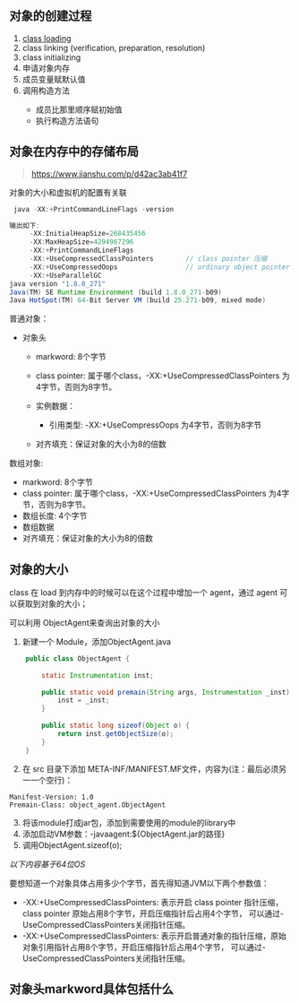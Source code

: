 ## 对象的创建过程
1. [class loading](../class_loader)
2. class linking (verification, preparation, resolution)
3. class initializing
4. 申请对象内存
5. 成员变量赋默认值
6. 调用构造方法<init>
    - 成员比那里顺序赋初始值
    - 执行构造方法语句

## 对象在内存中的存储布局

> https://www.jianshu.com/p/d42ac3ab41f7

对象的大小和虚拟机的配置有关联
```java
 java -XX:+PrintCommandLineFlags -version

输出如下:
     -XX:InitialHeapSize=268435456
     -XX:MaxHeapSize=4294967296
     -XX:+PrintCommandLineFlags
     -XX:+UseCompressedClassPointers        // class pointer 压缩
     -XX:+UseCompressedOops                 // ordinary object pointer 普通对象的指针压缩
     -XX:+UseParallelGC 
java version "1.8.0_271"
Java(TM) SE Runtime Environment (build 1.8.0_271-b09)
Java HotSpot(TM) 64-Bit Server VM (build 25.271-b09, mixed mode)
```

普通对象：

- 对象头
   * markword: 8个字节
   * class pointer: 属于哪个class，-XX:+UseCompressedClassPointers 为4字节，否则为8字节。
   * 实例数据：
      - 引用类型: -XX:+UseCompressOops 为4字节，否则为8字节
     
   * 对齐填充：保证对象的大小为8的倍数

数组对象:
   * markword: 8个字节
   * class pointer: 属于哪个class，-XX:+UseCompressedClassPointers 为4字节，否则为8字节。
   * 数组长度: 4个字节
   * 数组数据
   * 对齐填充：保证对象的大小为8的倍数

## 对象的大小
class 在 load 到内存中的时候可以在这个过程中增加一个 agent，通过 agent 可以获取到对象的大小；

可以利用 ObjectAgent来查询出对象的大小
1. 新建一个 Module，添加ObjectAgent.java
```java
    public class ObjectAgent {
    
        static Instrumentation inst;
    
        public static void premain(String args, Instrumentation _inst) {
            inst = _inst;
        }
    
        public static long sizeof(Object o) {
            return inst.getObjectSize(o);
        }
    }
```
2. 在 src 目录下添加 META-INF/MANIFEST.MF文件，内容为(注：最后必须另一一个空行)：
```
Manifest-Version: 1.0
Premain-Class: object_agent.ObjectAgent

```
3. 将该module打成jar包，添加到需要使用的module的library中
4. 添加启动VM参数：-javaagent:${ObjectAgent.jar的路径}
5. 调用ObjectAgent.sizeof(o);

*以下内容基于64位OS*

要想知道一个对象具体占用多少个字节，首先得知道JVM以下两个参数值：
- -XX:+UseCompressedClassPointers: 表示开启 class pointer 指针压缩，class pointer 原始占用8个字节，开启压缩指针后占用4个字节，
  可以通过-UseCompressedClassPointers关闭指针压缩。
- -XX:+UseCompressedClassPointers: 表示开启普通对象的指针压缩，原始对象引用指针占用8个字节，开启压缩指针后占用4个字节，
  可以通过-UseCompressedClassPointers关闭指针压缩。

## 对象头markword具体包括什么

 


